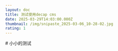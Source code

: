 ```yaml
---
layout: doc
title: 测试使用decap cms
date: 2025-03-29T14:03:00.000Z
thumbnail: /img/snipaste_2025-03-06_10-28-02.jpg
rating: 1
---
```

\# 小小的测试
